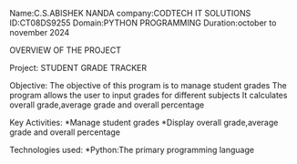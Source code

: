 Name:C.S.ABISHEK NANDA 
company:CODTECH IT SOLUTIONS 
ID:CT08DS9255
Domain:PYTHON PROGRAMMING 
Duration:october to november 2024

OVERVIEW OF THE PROJECT

Project: STUDENT GRADE TRACKER

Objective:
The objective of this program is to manage student grades
The program allows the user to input grades for different subjects
It calculates overall grade,average grade and overall percentage

Key Activities:
*Manage student grades
*Display overall grade,average grade and overall percentage

Technologies used:
*Python:The primary programming language
